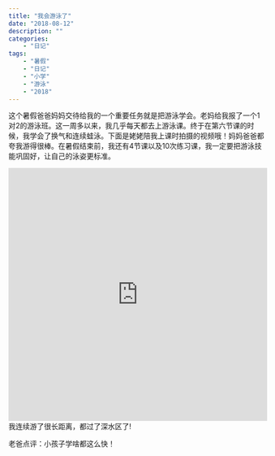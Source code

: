 ```yaml
---
title: "我会游泳了"
date: "2018-08-12"
description: ""
categories:
    - "日记"
tags:
    - "暑假"
    - "日记"
    - "小学"
    - "游泳"
    - "2018"
---
```


这个暑假爸爸妈妈交待给我的一个重要任务就是把游泳学会。老妈给我报了一个1对2的游泳班。这一周多以来，我几乎每天都去上游泳课。终于在第六节课的时候，我学会了换气和连续蛙泳。下面是姥姥陪我上课时拍摄的视频哦！妈妈爸爸都夸我游得很棒。在暑假结束前，我还有4节课以及10次练习课，我一定要把游泳技能巩固好，让自己的泳姿更标准。


<iframe height=498 width=510 src='http://player.youku.com/embed/XMzc4MjQyNDQ1Ng==' frameborder=0 'allowfullscreen'></iframe>
我连续游了很长距离，都过了深水区了!

老爸点评：小孩子学啥都这么快！

